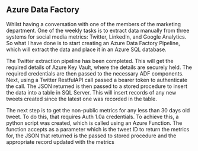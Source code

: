 ## Azure Data Factory

Whilst having a conversation with one of the members of the marketing department.  One of the weekly tasks is to extract data manually from three systems for social media metrics: Twitter, LinkedIn, and Google Analytics.  So what I have done is to start creating an Azure Data Factory Pipeline, which will extract the data and place it in an Azure SQL database.

The Twitter extraction pipeline has been completed. This will get the required details of Azure Key Vault, where the details are securely held.  The required credentials are then passed to the necessary ADF components. Next, using a Twitter RestfulAPI call passed a bearer token to authenticate the call.  The JSON returned is then passed to a stored procedure to insert the data into a table in SQL Server.  This will insert records of any new tweets created since the latest one was recorded in the table.

The next step is to get the non-public metrics for any less than 30 days old tweet.  To do this, that requires Auth 1.0a credentials.  To achieve this, a python script was created, which is called using an Azure Function.  The function accepts as a parameter which is the tweet ID to return the metrics for, the JSON that returned is the passed to stored procedure and the appropriate record updated with the metrics